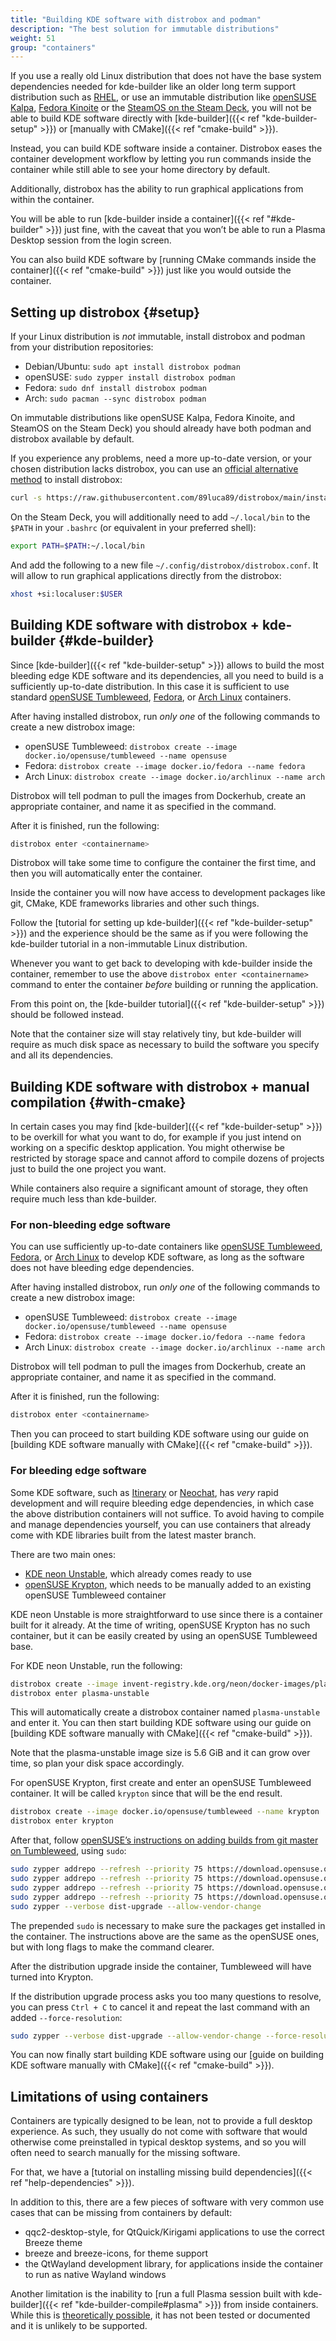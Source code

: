 ```yaml
---
title: "Building KDE software with distrobox and podman"
description: "The best solution for immutable distributions"
weight: 51
group: "containers"
---
```


If you use a really old Linux distribution that does not have the base system dependencies needed for kde-builder like an older long term support distribution such as [RHEL](https://www.redhat.com/en/technologies/linux-platforms/enterprise-linux), or use an immutable distribution like [openSUSE Kalpa](https://en.opensuse.org/Portal:Kalpa), [Fedora Kinoite](https://fedoraproject.org/atomic-desktops/kinoite/) or the [SteamOS on the Steam Deck](https://store.steampowered.com/steamdeck), you will not be able to build KDE software directly with [kde-builder]({{< ref "kde-builder-setup" >}}) or [manually with CMake]({{< ref "cmake-build" >}}).

Instead, you can build KDE software inside a container. Distrobox eases the container development workflow by letting you run commands inside the container while still able to see your home directory by default.

Additionally, distrobox has the ability to run graphical applications from within the container.

You will be able to run [kde-builder inside a container]({{< ref "#kde-builder" >}}) just fine, with the caveat that you won’t be able to run a Plasma Desktop session from the login screen.

You can also build KDE software by [running CMake commands inside the container]({{< ref "cmake-build" >}}) just like you would outside the container.

## Setting up distrobox {#setup}

If your Linux distribution is *not* immutable, install distrobox and podman from your distribution repositories:

* Debian/Ubuntu: `sudo apt install distrobox podman`
* openSUSE: `sudo zypper install distrobox podman`
* Fedora: `sudo dnf install distrobox podman`
* Arch: `sudo pacman --sync distrobox podman`

On immutable distributions like openSUSE Kalpa, Fedora Kinoite, and SteamOS on the Steam Deck) you should already have both podman and distrobox available by default.

If you experience any problems, need a more up-to-date version, or your chosen distribution lacks distrobox, you can use an [official alternative method](https://distrobox.it/#alternative-methods) to install distrobox:

```bash
curl -s https://raw.githubusercontent.com/89luca89/distrobox/main/install | sh -s -- --prefix ~/.local
```

On the Steam Deck, you will additionally need to add `~/.local/bin` to the `$PATH` in your `.bashrc` (or equivalent in your preferred shell):

```bash
export PATH=$PATH:~/.local/bin
```

And add the following to a new file `~/.config/distrobox/distrobox.conf`. It will allow to run graphical applications directly from the distrobox:

```bash
xhost +si:localuser:$USER
```

## Building KDE software with distrobox + kde-builder {#kde-builder}

Since [kde-builder]({{< ref "kde-builder-setup" >}}) allows to build the most bleeding edge KDE software and its dependencies, all you need to build is a sufficiently up-to-date distribution. In this case it is sufficient to use standard [openSUSE Tumbleweed](https://hub.docker.com/r/opensuse/tumbleweed/), [Fedora](https://hub.docker.com/_/fedora/), or [Arch Linux](https://hub.docker.com/_/archlinux) containers.

After having installed distrobox, run *only one* of the following commands to create a new distrobox image:

* openSUSE Tumbleweed: `distrobox create --image docker.io/opensuse/tumbleweed --name opensuse`
* Fedora: `distrobox create --image docker.io/fedora --name fedora`
* Arch Linux: `distrobox create --image docker.io/archlinux --name arch`

Distrobox will tell podman to pull the images from Dockerhub, create an appropriate container, and name it as specified in the command.

After it is finished, run the following:

```bash
distrobox enter <containername>
```

Distrobox will take some time to configure the container the first time, and then you will automatically enter the container.

Inside the container you will now have access to development packages like git, CMake, KDE frameworks libraries and other such things.

Follow the [tutorial for setting up kde-builder]({{< ref "kde-builder-setup" >}}) and the experience should be the same as if you were following the kde-builder tutorial in a non-immutable Linux distribution.

Whenever you want to get back to developing with kde-builder inside the container, remember to use the above `distrobox enter <containername>` command to enter the container *before* building or running the application.

From this point on, the [kde-builder tutorial]({{< ref "kde-builder-setup" >}}) should be followed instead.

Note that the container size will stay relatively tiny, but kde-builder will require as much disk space as necessary to build the software you specify and all its dependencies.

## Building KDE software with distrobox + manual compilation {#with-cmake}

In certain cases you may find [kde-builder]({{< ref "kde-builder-setup" >}}) to be overkill for what you want to do, for example if you just intend on working on a specific desktop application. You might otherwise be restricted by storage space and cannot afford to compile dozens of projects just to build the one project you want.

While containers also require a significant amount of storage, they often require much less than kde-builder.

### For non-bleeding edge software

You can use sufficiently up-to-date containers like [openSUSE Tumbleweed](https://hub.docker.com/r/opensuse/tumbleweed/), [Fedora](https://hub.docker.com/_/fedora/), or [Arch Linux](https://hub.docker.com/_/archlinux) to develop KDE software, as long as the software does not have bleeding edge dependencies.

After having installed distrobox, run *only one* of the following commands to create a new distrobox image:

* openSUSE Tumbleweed: `distrobox create --image docker.io/opensuse/tumbleweed --name opensuse`
* Fedora: `distrobox create --image docker.io/fedora --name fedora`
* Arch Linux: `distrobox create --image docker.io/archlinux --name arch`

Distrobox will tell podman to pull the images from Dockerhub, create an appropriate container, and name it as specified in the command.

After it is finished, run the following:

```bash
distrobox enter <containername>
```

Then you can proceed to start building KDE software using our guide on [building KDE software manually with CMake]({{< ref "cmake-build" >}}).

### For bleeding edge software

Some KDE software, such as [Itinerary](https://apps.kde.org/itinerary/) or [Neochat](https://apps.kde.org/neochat/), has *very* rapid development and will require bleeding edge dependencies, in which case the above distribution containers will not suffice. To avoid having to compile and manage dependencies yourself, you can use containers that already come with KDE libraries built from the latest master branch.

There are two main ones:

* [KDE neon Unstable](https://community.kde.org/Neon/Containers), which already comes ready to use
* [openSUSE Krypton](https://en.opensuse.org/SDB:KDE_repositories), which needs to be manually added to an existing openSUSE Tumbleweed container

KDE neon Unstable is more straightforward to use since there is a container built for it already. At the time of writing, openSUSE Krypton has no such container, but it can be easily created by using an openSUSE Tumbleweed base.

For KDE neon Unstable, run the following:

```bash
distrobox create --image invent-registry.kde.org/neon/docker-images/plasma:unstable
distrobox enter plasma-unstable
```

This will automatically create a distrobox container named `plasma-unstable` and enter it. You can then start building KDE software using our guide on [building KDE software manually with CMake]({{< ref "cmake-build" >}}).

Note that the plasma-unstable image size is 5.6 GiB and it can grow over time, so plan your disk space accordingly.

For openSUSE Krypton, first create and enter an openSUSE Tumbleweed container. It will be called `krypton` since that will be the end result.

```bash
distrobox create --image docker.io/opensuse/tumbleweed --name krypton
distrobox enter krypton
```

After that, follow [openSUSE’s instructions on adding builds from git master on Tumbleweed](https://en.opensuse.org/SDB:KDE_repositories#Adding_these_repos_to_an_existing_installation), using `sudo`:

```bash
sudo zypper addrepo --refresh --priority 75 https://download.opensuse.org/repositories/KDE:/Unstable:/Qt/openSUSE_Tumbleweed/ KDE:Unstable:Qt
sudo zypper addrepo --refresh --priority 75 https://download.opensuse.org/repositories/KDE:/Unstable:/Frameworks/openSUSE_Factory/ KDE:Unstable:Frameworks
sudo zypper addrepo --refresh --priority 75 https://download.opensuse.org/repositories/KDE:/Unstable:/Applications/KDE_Unstable_Frameworks_openSUSE_Factory/ KDE:Unstable:Applications
sudo zypper addrepo --refresh --priority 75 https://download.opensuse.org/repositories/KDE:/Unstable:/Extra/KDE_Unstable_Frameworks_openSUSE_Factory/ KDE:Unstable:Extra
sudo zypper --verbose dist-upgrade --allow-vendor-change
```

The prepended `sudo` is necessary to make sure the packages get installed in the container. The instructions above are the same as the openSUSE ones, but with long flags to make the command clearer.

After the distribution upgrade inside the container, Tumbleweed will have turned into Krypton.

If the distribution upgrade process asks you too many questions to resolve, you can press `Ctrl + C` to cancel it and repeat the last command with an added `--force-resolution`:

```bash
sudo zypper --verbose dist-upgrade --allow-vendor-change --force-resolution
```

You can now finally start building KDE software using our [guide on building KDE software manually with CMake]({{< ref "cmake-build" >}}).

## Limitations of using containers

Containers are typically designed to be lean, not to provide a full desktop experience. As such, they usually do not come with software that would otherwise come preinstalled in typical desktop systems, and so you will often need to search manually for the missing software.

For that, we have a [tutorial on installing missing build dependencies]({{< ref "help-dependencies" >}}).

In addition to this, there are a few pieces of software with very common use cases that can be missing from containers by default:

* qqc2-desktop-style, for QtQuick/Kirigami applications to use the correct Breeze theme
* breeze and breeze-icons, for theme support
* the QtWayland development library, for applications inside the container to run as native Wayland windows

Another limitation is the inability to [run a full Plasma session built with kde-builder]({{< ref "kde-builder-compile#plasma" >}}) from inside containers. While this is [theoretically possible](https://distrobox.it/posts/run_latest_gnome_kde_on_distrobox/), it has not been tested or documented and it is unlikely to be supported.
